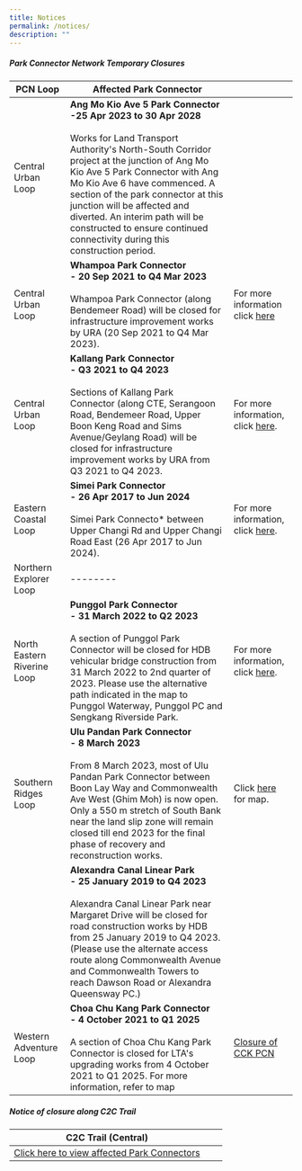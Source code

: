 ```yaml
---
title: Notices
permalink: /notices/
description: ""
---
```

##### Park Connector Network Temporary Closures


| PCN Loop | Affected Park Connector | |
| -------- | -------- | -------- |
| Central Urban Loop | **Ang Mo Kio Ave 5 Park Connector** <br>**-25 Apr 2023 to 30 Apr 2028**<br><br>Works for Land Transport Authority's North-South Corridor project at the junction of Ang Mo Kio Ave 5 Park Connector with Ang Mo Kio Ave 6 have commenced. A section of the park connector at this junction will be affected and diverted. An interim path will be constructed to ensure continued connectivity during this construction period. | 
| Central Urban Loop | **Whampoa Park Connector** <br>**- 20 Sep 2021 to Q4 Mar 2023**<br><br>Whampoa Park Connector&nbsp;(along Bendemeer Road) will be closed for infrastructure improvement works by URA (20 Sep 2021 to Q4 Mar 2023). | For more information click [here]() |
| Central Urban Loop  | **Kallang Park Connector** <br>**- Q3 2021 to Q4 2023**<br><br> Sections of&nbsp;Kallang Park Connector&nbsp;(along&nbsp;CTE, Serangoon Road, Bendemeer Road, Upper Boon Keng Road and Sims Avenue/Geylang Road) will be closed for infrastructure improvement works by URA from Q3 2021 to Q4 2023.  | For more information, click [here](). |
| Eastern Coastal Loop |**Simei Park Connector** <br>**- 26 Apr 2017 to Jun 2024** <br><br> Simei Park Connecto* between Upper Changi Rd and Upper Changi Road East (26 Apr 2017 to Jun 2024).   | For more information, click [here](https://www.nparks.gov.sg/-/media/nparks-real-content/gardens-parks-and-nature/park-connector-network/simei-pc/26-april-simei-pc-closure.pdf). |
| Northern Explorer Loop | -------- |  |
| North Eastern Riverine Loop | **Punggol Park Connector** <br>**- 31 March 2022 to Q2 2023**<br><br> A section of Punggol Park Connector will be closed for HDB vehicular bridge construction from 31 March 2022 to 2nd quarter of 2023. Please use the alternative path indicated in the map to Punggol Waterway, Punggol PC and Sengkang Riverside Park. |For more information, click [here](https://www.nparks.gov.sg/-/media/notices/partial-closure-of-punggol-pc.ashx). |
| Southern Ridges Loop | **Ulu Pandan Park Connector** <br>**- 8 March 2023**<br><br> From 8 March 2023,&nbsp;most of Ulu Pandan Park Connector between Boon Lay Way and Commonwealth Ave West (Ghim Moh) is now open. Only a 550 m stretch of South Bank near the land slip zone will remain closed till end 2023 for the final phase of recovery and reconstruction works. | Click [here](/files/Reopening%20of%20Ulu%20Pandan%20PC.pdf) for map.|||
|| **Alexandra Canal Linear Park** <br>**- 25 January 2019 to Q4 2023**<br><br> Alexandra Canal Linear Park&nbsp;near Margaret Drive will be closed for road construction works by HDB from 25 January 2019 to Q4 2023. (Please use the alternate access route along Commonwealth Avenue and Commonwealth Towers to reach Dawson Road or Alexandra Queensway PC.)
| Western Adventure Loop |  **Choa Chu Kang Park Connector** <br>**- 4 October 2021 to Q1 2025**<br><br>A section of Choa Chu Kang Park Connector is closed for LTA's upgrading works from 4 October 2021 to Q1 2025. For more information, refer to map| [Closure of CCK PCN](/files/Closure%20of%20CCK%20PCN_Ave%203%20Notice%20until%20Q1%202025.pdf)



##### Notice of closure along C2C Trail


| C2C Trail (Central) |  |  |
| -------- | -------- | -------- |
| [Click here to view affected Park Connectors](https://www.nparks.gov.sg/-/media/peb/coast-to-coast/notices/notices-of-closure-along-the-c2c-trail.ashx) |